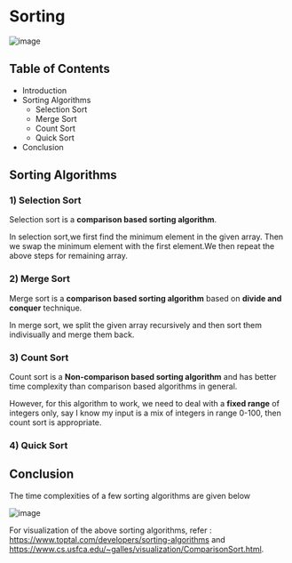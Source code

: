 # <b>Sorting</b>

![image](https://user-images.githubusercontent.com/103832825/218310565-e2d13365-d5e8-47e0-a95a-edb0b1119ba7.png)

## Table of Contents

* Introduction
* Sorting Algorithms
    * Selection Sort
    * Merge Sort
    * Count Sort
    * Quick Sort
* Conclusion

## Sorting Algorithms

### <b>1) Selection Sort</b>

Selection sort is a <b>comparison based sorting algorithm</b>.

In selection sort,we first find the minimum element in the given array. Then we swap the minimum element with the first element.We then repeat the above steps for remaining array.


### <b>2) Merge Sort</b>
Merge sort is a <b>comparison based sorting algorithm</b> based on <b>divide and conquer</b> technique.

In merge sort, we split the given array recursively and then sort them indivisually and merge them back.

### <b>3) Count Sort</b>
Count sort is a <b>Non-comparison based sorting algorithm</b> and has better time complexity than comparison based algorithms in general.

However, for this algorithm to work, we need to deal with a <b>fixed range</b> of integers only, say I know my input is a mix of integers in range 0-100, then count sort is appropriate. 

### <b>4) Quick Sort</b>
## <b>Conclusion</b>

The time complexities of a few sorting algorithms are given below

![image](https://user-images.githubusercontent.com/103832825/218310768-d7d0b13e-bfe6-4f6b-a8fe-dd753132682a.png)

For visualization of the above sorting algorithms, refer : https://www.toptal.com/developers/sorting-algorithms and https://www.cs.usfca.edu/~galles/visualization/ComparisonSort.html.
